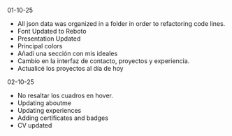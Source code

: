 01-10-25
- All json data was organized in a folder in order to refactoring code lines.
- Font Updated to Reboto
- Presentation Updated
- Principal colors
- Añadí una sección con mis ideales
- Cambio en la interfaz de contacto, proyectos y experiencia.
- Actualicé los proyectos al día de hoy

02-10-25
- No resaltar los cuadros en hover.
- Updating aboutme
- Updating experiences
- Adding certificates and badges
- CV updated